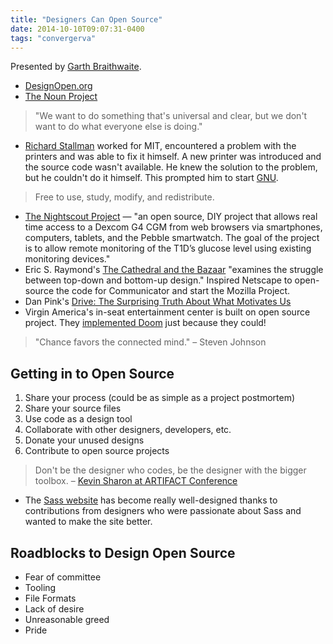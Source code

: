 ```yaml
---
title: "Designers Can Open Source"
date: 2014-10-10T09:07:31-0400
tags: "convergerva"
---
```


Presented by [Garth Braithwaite](http://www.garthdb.com/).

- [DesignOpen.org](http://designopen.org)
- [The Noun Project](http://thenounproject.com/)

> "We want to do something that's universal and clear, but we don't want to do what everyone else is doing."

- [Richard Stallman](https://stallman.org/) worked for MIT, encountered a problem with the printers and was able to fix it himself. A new printer was introduced and the source code wasn't available. He knew the solution to the problem, but he couldn't do it himself. This prompted him to start [GNU](https://en.m.wikipedia.org/wiki/GNU_Project).

> Free to use, study, modify, and redistribute.

- [The Nightscout Project](http://www.nightscout.info/) — "an open source, DIY project that allows real time access to a Dexcom G4 CGM from web browsers via smartphones, computers, tablets, and the Pebble smartwatch. The goal of the project is to allow remote monitoring of the T1D’s glucose level using existing monitoring devices."
- Eric S. Raymond's [The Cathedral and the Bazaar](http://en.m.wikipedia.org/wiki/The_Cathedral_and_the_Bazaar) "examines the struggle between top-down and bottom-up design." Inspired Netscape to open-source the code for Communicator and start the Mozilla Project.
- Dan Pink's [Drive: The Surprising Truth About What Motivates Us](http://en.m.wikipedia.org/wiki/Drive:_The_Surprising_Truth_About_What_Motivates_Us)
- Virgin America's in-seat entertainment center is built on open source project. They [implemented Doom](http://gizmodo.com/233695/virgin-americas-airplanes-play-doom) just because they could!

> "Chance favors the connected mind." – Steven Johnson

## Getting in to Open Source

1. Share your process (could be as simple as a project postmortem)
2. Share your source files
3. Use code as a design tool
4. Collaborate with other designers, developers, etc.
5. Donate your unused designs
6. Contribute to open source projects

> Don't be the designer who codes, be the designer with the bigger toolbox. – [Kevin Sharon at ARTIFACT Conference](https://twitter.com/yeseniaa/status/334418532492247040)

- The [Sass website](http://sass-lang.com/) has become really well-designed thanks to contributions from designers who were passionate about Sass and wanted to make the site better.

## Roadblocks to Design Open Source

- Fear of committee
- Tooling
- File Formats
- Lack of desire
- Unreasonable greed
- Pride

